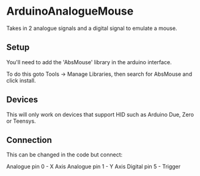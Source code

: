 # ArduinoAnalogueMouse

Takes in 2 analogue signals and a digital signal to emulate a mouse.

## Setup

You'll need to add the 'AbsMouse' library in the arduino interface.

To do this goto Tools -> Manage Libraries, then search for AbsMouse and click install.

## Devices

This will only work on devices that support HID such as Arduino Due, Zero or Teensys.

## Connection

This can be changed in the code but connect:

Analogue pin 0 - X Axis
Analogue pin 1 - Y Axis
Digital  pin 5 - Trigger
